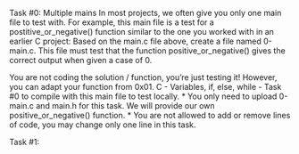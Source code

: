 Task #0: Multiple mains
In most projects, we often give you only one main file to test with. For example, this main file is a test for a postitive_or_negative() function similar to the one you worked with in an earlier C project:
Based on the main.c file above, create a file named 0-main.c. This file must test that the function positive_or_negative() gives the correct output when given a case of 0.

You are not coding the solution / function, you’re just testing it! However, you can adapt your function from 0x01. C - Variables, if, else, while - Task #0 to compile with this main file to test locally.
	* You only need to upload 0-main.c and main.h for this task. We will provide our own positive_or_negative() function.
	* You are not allowed to add or remove lines of code, you may change only one line in this task.

Task #1: 
